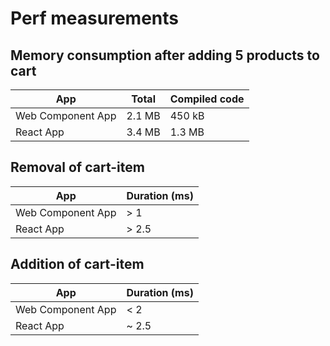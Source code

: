 # Perf measurements

## Memory consumption after adding 5 products to cart

| App               | Total  | Compiled code |
| ----------------- | ------ | ------------- |
| Web Component App | 2.1 MB | 450 kB        |
| React App         | 3.4 MB | 1.3 MB        |

## Removal of cart-item

| App               | Duration (ms) |
| ----------------- | ------------- |
| Web Component App | > 1           |
| React App         | > 2.5         |

## Addition of cart-item

| App               | Duration (ms) |
| ----------------- | ------------- |
| Web Component App | < 2           |
| React App         | ~ 2.5         |
